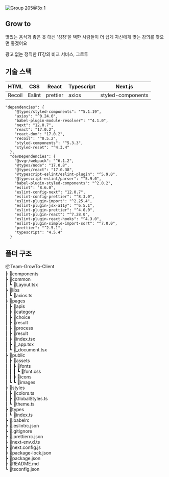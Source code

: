 ![Group 205@3x 1](https://user-images.githubusercontent.com/60960130/148967729-538fbb0d-045f-4cc3-a175-e8bb5f5e547f.png)


## Grow to

맛있는 음식과 좋은 옷 대신 ‘성장’을 택한 사람들이 더 쉽게 자신에게 맞는 강의를 찾으면 좋겠어요

광고 없는 정직한 IT강의 비교 서비스, 그로투

## 기술 스택

| HTML | CSS | React | Typescript | Next.js |
| --- | --- | --- | --- | --- |
| Recoil | Eslint | prettier | axios | styled-components |

```
"dependencies": {
    "@types/styled-components": "^5.1.19",
    "axios": "^0.24.0",
    "babel-plugin-module-resolver": "^4.1.0",
    "next": "12.0.7",
    "react": "17.0.2",
    "react-dom": "17.0.2",
    "recoil": "^0.5.2",
    "styled-components": "^5.3.3",
    "styled-reset": "^4.3.4"
  },
  "devDependencies": {
    "@svgr/webpack": "^6.1.2",
    "@types/node": "17.0.8",
    "@types/react": "17.0.38",
    "@typescript-eslint/eslint-plugin": "^5.9.0",
    "@typescript-eslint/parser": "^5.9.0",
    "babel-plugin-styled-components": "^2.0.2",
    "eslint": "8.6.0",
    "eslint-config-next": "12.0.7",
    "eslint-config-prettier": "^8.3.0",
    "eslint-plugin-import": "^2.25.4",
    "eslint-plugin-jsx-a11y": "^6.5.1",
    "eslint-plugin-prettier": "^4.0.0",
    "eslint-plugin-react": "^7.28.0",
    "eslint-plugin-react-hooks": "^4.3.0",
    "eslint-plugin-simple-import-sort": "^7.0.0",
    "prettier": "^2.5.1",
    "typescript": "4.5.4"
  }
```
## 폴더 구조

📦Team-GrowTo-Client <br />
┣ 📂components <br />
┣ 📂common <br />
┃ ┗ 📜Layout.tsx <br />
┣ 📂libs<br />
┃ ┗ 📜axios.ts<br />
┣ 📂pages<br />
┃ ┣ 📂apis<br />
┃ ┣ 📂category<br />
┃ ┣ 📂choice<br />
┃ ┣ 📂result<br />
┃ ┣ 📂process<br />
┃ ┣ 📂result<br />
┃ ┣ 📜index.tsx<br />
┃ ┣ 📜_app.tsx<br />
┃ ┗ 📜_document.tsx<br />
┣ 📂public<br />
┃ ┣ 📂assets<br />
┃ ┃ ┣ 📂fonts<br />
┃ ┃ ┃ ┗ 📜font.css<br />
┃ ┃ ┣ 📂icons<br />
┃ ┗ ┗ 📂images<br />
┣ 📂styles<br />
┃ ┣ 📜colors.ts<br />
┃ ┣ 📜GlobalStyles.ts<br />
┃ ┗ 📜theme.ts<br />
┣ 📂types<br />
┃ ┗ 📜index.ts<br />
┣ 📜.babelrc<br />
┣ 📜.eslintrc.json<br />
┣ 📜.gitignore<br />
┣ 📜.prettierrc.json<br />
┣ 📜next-env.d.ts<br />
┣ 📜next.config.js<br />
┣ 📜package-lock.json<br />
┣ 📜package.json<br />
┣ 📜README.md<br />
┗ 📜tsconfig.json<br />
